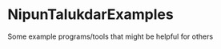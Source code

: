 NipunTalukdarExamples
=====================

Some example programs/tools that might be helpful for others


